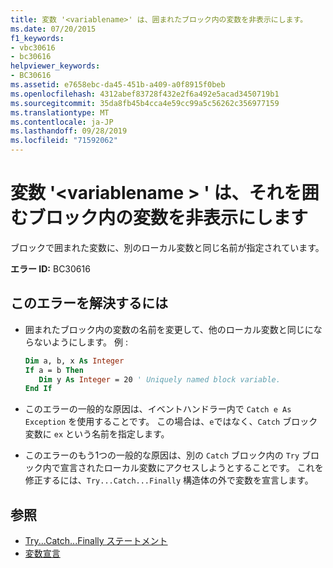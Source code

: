 ```yaml
---
title: 変数 '<variablename>' は、囲まれたブロック内の変数を非表示にします。
ms.date: 07/20/2015
f1_keywords:
- vbc30616
- bc30616
helpviewer_keywords:
- BC30616
ms.assetid: e7658ebc-da45-451b-a409-a0f8915f0beb
ms.openlocfilehash: 4312abef83728f432e2f6a492e5acad3450719b1
ms.sourcegitcommit: 35da8fb45b4cca4e59cc99a5c56262c356977159
ms.translationtype: MT
ms.contentlocale: ja-JP
ms.lasthandoff: 09/28/2019
ms.locfileid: "71592062"
---
```

# <a name="variable-variablename-hides-a-variable-in-an-enclosing-block"></a>変数 '\<variablename > ' は、それを囲むブロック内の変数を非表示にします
ブロックで囲まれた変数に、別のローカル変数と同じ名前が指定されています。  
  
 **エラー ID:** BC30616  
  
## <a name="to-correct-this-error"></a>このエラーを解決するには  
  
- 囲まれたブロック内の変数の名前を変更して、他のローカル変数と同じにならないようにします。 例 :  
  
    ```vb  
    Dim a, b, x As Integer  
    If a = b Then  
       Dim y As Integer = 20 ' Uniquely named block variable.  
    End If  
    ```  
  
- このエラーの一般的な原因は、イベントハンドラー内で `Catch e As Exception` を使用することです。 この場合は、`e`ではなく、`Catch` ブロック変数に `ex` という名前を指定します。  
  
- このエラーのもう1つの一般的な原因は、別の `Catch` ブロック内の `Try` ブロック内で宣言されたローカル変数にアクセスしようとすることです。 これを修正するには、`Try...Catch...Finally` 構造体の外で変数を宣言します。  
  
## <a name="see-also"></a>参照

- [Try...Catch...Finally ステートメント](../../../visual-basic/language-reference/statements/try-catch-finally-statement.md)
- [変数宣言](../../../visual-basic/programming-guide/language-features/variables/variable-declaration.md)
